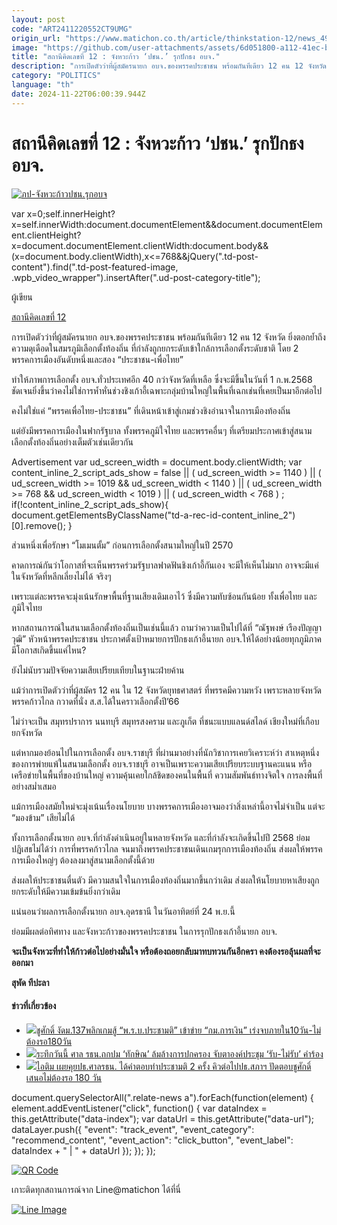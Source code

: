 ```yaml
---
layout: post
code: "ART2411220552CT9UMG"
origin_url: "https://www.matichon.co.th/article/thinkstation-12/news_4912208"
image: "https://github.com/user-attachments/assets/6d051800-a112-41ec-bb59-f325cb6a7d22"
title: "สถานีคิดเลขที่ 12 : จังหวะก้าว ‘ปชน.’ รุกปักธง อบจ."
description: "การเปิดตัวว่าที่ผู้สมัครนายก อบจ.ของพรรคประชาชน พร้อมกันทีเดียว 12 คน 12 จังหวัด ยิ่งตอกย้ำถึงความดุเดือดในสมรภูมิเลือกตั้งท้องถิ่น"
category: "POLITICS"
language: "th"
date: 2024-11-22T06:00:39.944Z
---
```


# สถานีคิดเลขที่ 12 : จังหวะก้าว ‘ปชน.’ รุกปักธง อบจ.

[![](https://www.matichon.co.th/wp-content/uploads/2024/11/ภป-จังหวะก้าวปชน.รุกอบจ.jpg "ภป-จังหวะก้าวปชน.รุกอบจ")](https://www.matichon.co.th/wp-content/uploads/2024/11/ภป-จังหวะก้าวปชน.รุกอบจ.jpg)

var x=0;self.innerHeight?x=self.innerWidth:document.documentElement&&document.documentElement.clientHeight?x=document.documentElement.clientWidth:document.body&&(x=document.body.clientWidth),x<=768&&jQuery(".td-post-content").find(".td-post-featured-image, .wpb\_video\_wrapper").insertAfter(".ud-post-category-title");

ผู้เขียน

[สถานีคิดเลขที่ 12](https://www.matichon.co.th/columnist/%e0%b8%aa%e0%b8%96%e0%b8%b2%e0%b8%99%e0%b8%b5%e0%b8%84%e0%b8%b4%e0%b8%94%e0%b9%80%e0%b8%a5%e0%b8%82%e0%b8%97%e0%b8%b5%e0%b9%88-12)

การเปิดตัวว่าที่ผู้สมัครนายก อบจ.ของพรรคประชาชน พร้อมกันทีเดียว 12 คน 12 จังหวัด ยิ่งตอกย้ำถึงความดุเดือดในสมรภูมิเลือกตั้งท้องถิ่น ที่กำลังถูกยกระดับเข้าใกล้การเลือกตั้งระดับชาติ โดย 2 พรรคการเมืองอันดับหนึ่งและสอง “ประชาชน-เพื่อไทย”

ทำให้ภาพการเลือกตั้ง อบจ.ทั่วประเทศอีก 40 กว่าจังหวัดที่เหลือ ซึ่งจะมีขึ้นในวันที่ 1 ก.พ.2568 ชัดเจนยิ่งขึ้นว่าคงไม่ใช่การห้ำหั่นช่วงชิงเก้าอี้เฉพาะกลุ่มบ้านใหญ่ในพื้นที่เฉกเช่นที่เคยเป็นมาอีกต่อไป

คงไม่ใช่แค่ “พรรคเพื่อไทย-ประชาชน” ที่เดินหน้าเข้าสู่เกมช่วงชิงอำนาจในการเมืองท้องถิ่น

แต่ยังมีพรรคการเมืองในฟากรัฐบาล ทั้งพรรคภูมิใจไทย และพรรคอื่นๆ ที่เตรียมประกาศเข้าสู่สนามเลือกตั้งท้องถิ่นอย่างเต็มตัวเช่นเดียวกัน

Advertisement var ud\_screen\_width = document.body.clientWidth; var content\_inline\_2\_script\_ads\_show = false || ( ud\_screen\_width >= 1140 ) || ( ud\_screen\_width >= 1019 && ud\_screen\_width < 1140 ) || ( ud\_screen\_width >= 768 && ud\_screen\_width < 1019 ) || ( ud\_screen\_width < 768 ) ; if(!content\_inline\_2\_script\_ads\_show){ document.getElementsByClassName("td-a-rec-id-content\_inline\_2")\[0\].remove(); }

ส่วนหนึ่งเพื่อรักษา “โมเมนตั้ม” ก่อนการเลือกตั้งสนามใหญ่ในปี 2570

คาดการณ์กันว่าโอกาสที่จะเห็นพรรคร่วมรัฐบาลฟาดฟันชิงเก้าอี้กันเอง จะมีให้เห็นไม่มาก อาจจะมีแค่ในจังหวัดที่หลีกเลี่ยงไม่ได้ จริงๆ

เพราะแต่ละพรรคจะมุ่งเน้นรักษาพื้นที่ฐานเสียงเดิมเอาไว้ ซึ่งมีความทับซ้อนกันน้อย ทั้งเพื่อไทย และภูมิใจไทย

หากสถานการณ์ในสนามเลือกตั้งท้องถิ่นเป็นเช่นนี้แล้ว ถามว่าความเป็นไปได้ที่ “ณัฐพงษ์ เรืองปัญญาวุฒิ” หัวหน้าพรรคประชาชน ประกาศตั้งเป้าหมายการปักธงเก้าอี้นายก อบจ.ให้ได้อย่างน้อยทุกภูมิภาค มีโอกาสเกิดขึ้นแค่ไหน?

ยังไม่นับรวมปัจจัยความเสียเปรียบเทียบในฐานะฝ่ายค้าน

แม้ว่าการเปิดตัวว่าที่ผู้สมัคร 12 คน ใน 12 จังหวัดยุทธศาสตร์ ที่พรรคมีความหวัง เพราะหลายจังหวัด พรรคก้าวไกล กวาดที่นั่ง ส.ส.ได้ในคราวเลือกตั้งปี’66

ไม่ว่าจะเป็น สมุทรปราการ นนทบุรี สมุทรสงคราม และภูเก็ต ที่ชนะแบบแลนด์สไลด์ เชียงใหม่ที่เกือบยกจังหวัด

แต่หากมองย้อนไปในการเลือกตั้ง อบจ.ราชบุรี ที่ผ่านมาอย่างที่นักวิชาการเคยวิเคราะห์ว่า สาเหตุหนึ่งของการพ่ายแพ้ในสนามเลือกตั้ง อบจ.ราชบุรี อาจเป็นเพราะความเสียเปรียบระบบฐานคะแนน หรือเครือข่ายในพื้นที่ของบ้านใหญ่ ความคุ้นเคยใกล้ชิดของคนในพื้นที่ ความสัมพันธ์ทางจิตใจ การลงพื้นที่อย่างสม่ำเสมอ

แม้การเมืองสมัยใหม่จะมุ่งเน้นเรื่องนโยบาย บางพรรคการเมืองอาจมองว่าสิ่งเหล่านี้อาจไม่จำเป็น แต่จะ “มองข้าม” เสียไม่ได้

ทั้งการเลือกตั้งนายก อบจ.ที่กำลังดำเนินอยู่ในหลายจังหวัด และที่กำลังจะเกิดขึ้นไปปี 2568 ย่อมปฏิเสธไม่ได้ว่า การที่พรรคก้าวไกล จนมาถึงพรรคประชาชนเดินเกมรุกการเมืองท้องถิ่น ส่งผลให้พรรคการเมืองใหญ่ๆ ต้องลงมาสู่สนามเลือกตั้งนี้ด้วย

ส่งผลให้ประชาชนตื่นตัว มีความสนใจในการเมืองท้องถิ่นมากขึ้นกว่าเดิม ส่งผลให้นโยบายหาเสียงถูกยกระดับให้มีความเข้มข้นยิ่งกว่าเดิม

แน่นอนว่าผลการเลือกตั้งนายก อบจ.อุดรธานี ในวันอาทิตย์ที่ 24 พ.ย.นี้

ย่อมมีผลต่อทิศทาง และจังหวะก้าวของพรรคประชาชน ในการรุกปักธงเก้าอี้นายก อบจ.

**จะเป็นจังหวะที่ทำให้ก้าวต่อไปอย่างมั่นใจ หรือต้องถอยกลับมาทบทวนกันอีกครา คงต้องรอลุ้นผลที่จะออกมา**

**สุพัด ทีปะลา**

#### ข่าวที่เกี่ยวข้อง

*   [![](https://www.matichon.co.th/wp-content/uploads/2024/11/chusakk1.jpg)ชูศักดิ์ งัดม.137พลิกเกมสู้ “พ.ร.บ.ประชามติ” เข้าข่าย “กม.การเงิน” เร่งจบภายใน10วัน-ไม่ต้องรอ180วัน](https://www.matichon.co.th/politics/news_4912942)
*   [![](https://www.matichon.co.th/wp-content/uploads/2024/11/ทักษิณ-021.jpg)ระทึกวันนี้ ศาล รธน.ถกปม ‘ทักษิณ’ ล้มล้างการปกครอง จับตาองค์ประชุม ‘รับ-ไม่รับ’ คำร้อง](https://www.matichon.co.th/politics/news_4912934)
*   [![](https://www.matichon.co.th/wp-content/uploads/2024/11/itim1-1.jpg)ไอติม เผยคุยปธ.ศาลรธน. ได้คำตอบทำประชามติ 2 ครั้ง คิวต่อไปปธ.สภาฯ ปัดตอบชูศักดิ์ เสนอไม่ต้องรอ 180 วัน](https://www.matichon.co.th/politics/news_4912230)

document.querySelectorAll(".relate-news a").forEach(function(element) { element.addEventListener("click", function() { var dataIndex = this.getAttribute("data-index"); var dataUrl = this.getAttribute("data-url"); dataLayer.push({ "event": "track\_event", "event\_category": "recommend\_content", "event\_action": "click\_button", "event\_label": dataIndex + " | " + dataUrl }); }); });

[![QR Code](https://www.matichon.co.th/wp-content/uploads/2023/07/wob1371z.jpg)](https://lin.ee/ht0nDxX)

เกาะติดทุกสถานการณ์จาก Line@matichon ได้ที่นี่

[![Line Image](https://www.matichon.co.th/wp-content/uploads/2023/07/th.png)](https://lin.ee/ht0nDxX)